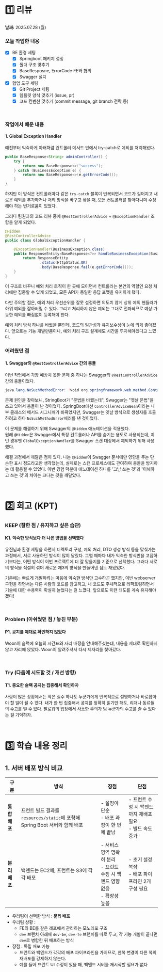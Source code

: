 # 1️⃣ 리뷰
**날짜:** 2025.07.28 (월)

### 오늘 작업한 내용
- [x] BE 환경 세팅
  - [x] Springboot 패키지 설정
  - [x] 폴더 구조 맞추기
  - [x] BaseResposne, ErrorCode FE와 협의
  - [x] Swagger 설치
- [x] 협업 도구 세팅
  - [x] Git Project 세팅
  - [x] 템플릿 양식 맞추기 (issue, pr)
  - [x] 코드 컨벤션 맞추기 (commit message, git branch 전략 등)

</br>

### 작업에서 배운 내용

#### 1. Global Exception Handler

예전부터 익숙하게 아래처럼 컨트롤러 메서드 안에서 try-catch로 예외를 처리해왔다.
```java
public BaseResponse<String> adminController() {
    try {
        return new BaseResponse<>("success");
    } catch (BusinessException e) {
        return new BaseResponse<>(e.getErrorCode());
    }
}
````
하지만 이 방식은 컨트롤러마다 같은 `try-catch` 블록이 반복되면서 코드가 길어지고 새로운 예외를 추가하거나 처리 방식을 바꾸고 싶을 때, 모든 컨트롤러를 찾아다니며 수정해야 하는 번거로움이 있었다.

그러다 팀원과의 코드 리뷰 중에 `@RestControllerAdvice` + `@ExceptionHandler` 조합을 알게 되었다.
```java
@Hidden
@RestControllerAdvice
public class GlobalExceptionHandler {

    @ExceptionHandler(BusinessException.class)
    public ResponseEntity<BaseResponse<?>> handleBusinessException(BusinessException e) {
        return ResponseEntity
                .status(HttpStatus.OK)
                .body(BaseResponse.fail(e.getErrorCode()));
    }
}
```
이 구조로 바꾸니 예외 처리 로직이 한 곳에 모이면서 컨트롤러는 본연의 역할인 요청 처리에만 집중할 수 있게 되었고,
모든 API가 동일한 응답 포맷을 유지하게 됐다.

다만 주의할 점은, 예외 처리 우선순위를 잘못 설정하면 의도치 않게 상위 예외 핸들러가 하위 예외를 잡아버릴 수 있다.
그리고 처리하지 않은 예외는 그대로 전파되므로 예상 가능한 예외를 빠짐없이 등록해야 한다.

예외 처리 방식 하나를 바꿨을 뿐인데, 코드의 일관성과 유지보수성이 눈에 띄게 좋아졌다.
앞으로는 기능 개발만큼이나, 예외 처리 구조 설계에도 시간을 투자해야겠다고 느꼈다.
<br/>

### 어려웠던 점

#### 1. Swagger와 `@RestControllerAdvice` 간의 충돌

이번 작업에서 가장 예상치 못한 문제 중 하나는 Swagger와 `@RestControllerAdvice` 간의 충돌이었다. 

```java
java.lang.NoSuchMethodError: 'void org.springframework.web.method.ControllerAdviceBean.<init>(java.lang.Object)'
```
문제 원인을 찾아보니, StringBoot가 "문법을 바꿨는데", Swagger는 "옛날 문법"을 쓰고 있어서 충돌이 난 것이었다.
SpringBoot에선 `ControllerAdviceBean`이라는 내부 클래스의 메서드 시그니처가 바뀌었지만,
Swagger는 옛날 방식으로 생성자를 호출하려고 하다 `NoSuchMethodError`에러를 낸 것이었다.

이 문제를 해결하기 위해 Swagger의 `@Hidden` 애노테이션을 적용했다.  
원래 `@Hidden`은 Swagger에서 특정 컨트롤러나 API를 숨기는 용도로 사용되는데, 이번 경우엔 `GlobalExceptionHandler`를 Swagger 스캔 대상에서 제외하기 위해 사용했다.

해결 과정에서 깨달은 점이 있다.
나는 `@Hidden`이 Swagger 문서에만 영향을 주는 단순한 표시 정도라고만 생각했는데, 실제로는 스캔 프로세스에도 관여하여 충돌을 방지하는 데 활용될 수 있었다.
이번 경험 덕분에 애노테이션 하나를 '그냥 쓰는 것'과 '이해하고 쓰는 것'의 차이는 크다는 것을 깨달았다.

<br/>

#  2️⃣ 회고 (KPT)

### KEEP (잘한 점 / 유지하고 싶은 습관)

#### K1. 익숙한 방식보다 더 나은 방법을 선택했다
유진님과 환경 세팅을 하면서 디렉토리 구성, 예외 처리, DTO 생성 방식 등을 맞춰가는 과정에서, 서로 사용하던 방식이 많이 달랐다.
그럴 때마다 내가 익숙한 방식만을 고집하기보다는, 어떤 방식이 이번 프로젝트에 더 잘 맞을지를 기준으로 선택했다.
그러다 서로의 방식을 적절히 섞어 새로운 제3의 방식을 만들어낸 점도 재밌었다.

기존에는 빠르게 개발하려는 마음에 익숙한 방식만 고수하곤 했지만,
이번 webserver 구현을 하면서는 다른 사람의 코드를 참고하고,
내 코드도 주체적으로 리팩토링하면서 기술에 대한 수용력이 확실히 늘었다는 걸 느꼈다.
앞으로도 이런 태도를 계속 유지해야겠다!

<br/>

### Problem (아쉬웠던 점 / 놓친 부분)

#### P1. 공지를 제대로 확인하지 않았다

Woon이 슬랙에 오늘의 시간표와 자리 배정을 안내해주셨는데, 내용을 제대로 확인하지 않고 자리에 앉았다.
Woon이 알려주셔서 다시 제자리를 찾아갔다.

<br/>

### Try (다음에 시도할 것 / 개선 방향)

#### T1. 중요한 슬랙 공지는 집중해서 확인하자
사람이 많은 상황에서는 작은 실수 하나도 누군가에게 반복적으로 설명하거나 바로잡아야 할 일이 될 수 있다.
내가 한 번 집중해서 공지를 정확히 읽기만 해도, 리더나 동료들의 수고를 덜 수 있다.
팔로워의 입장에서 사소한 주의가 팀 누군가의 수고를 줄 수 있다는 걸 기억하자.

<br/>

#  3️⃣ 학습 내용 정리


## 1. 서버 배포 방식 비교

| 구분 | 방식 | 장점 | 단점 |
|------|------|------|------|
| **통합 배포** | 프런트 빌드 결과를 `resources/static`에 포함해 Spring Boot 서버와 함께 배포 | - 설정이 단순<br>- 배포 과정이 한 번에 끝남 | - 프런트 수정 시 백엔드까지 재배포 필요<br>- 빌드 속도 증가 |
| **분리 배포** | 백엔드는 EC2에, 프런트는 S3에 각각 배포 | - 서비스 영역 명확히 분리<br>- 프런트 수정 시 백엔드 영향 없음<br>- 확장성 높음 | - 초기 설정 복잡<br>- 배포 파이프라인 2개 구성 필요 |

- 우리팀이 선택한 방식 : **분리 배포**
- 우리팀 상황 :
  - FE와 BE를 같은 레포에서 관리하는 모노레포 구조
  - `dev` 브랜치 아래에 `dev-be`, `dev-fe` 브랜치를 따로 두고, 각 기능 개발이 끝나면 `dev`로 병합한 뒤 배포하는 방식
- 장점 : 독립 배포 가능
  - 프런트와 백엔드가 각각의 배포 파이프라인을 가지므로, 한쪽 변경이 다른 쪽의 재배포를 강제하지 않는다.   
  - 예를 들어 프런트 UI 수정이 있을 때, 백엔드 서버를 재시작할 필요가 없다

<br/>
